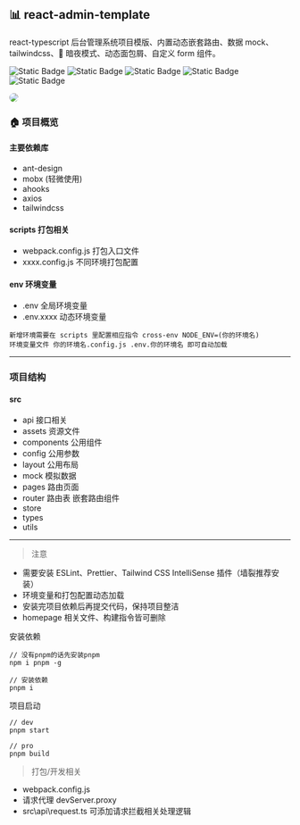 ## 📊 react-admin-template

react-typescript 后台管理系统项目模版、内置动态嵌套路由、数据 mock、tailwindcss、🌙 暗夜模式、动态面包屑、自定义 form 组件。<br/>

![Static Badge](https://img.shields.io/badge/react-black?logo=react&style=for-the-badge)
![Static Badge](https://img.shields.io/badge/tailwindcss-black?logo=tailwindcss&style=for-the-badge)
![Static Badge](https://img.shields.io/badge/antdesign-black?logo=antdesign&style=for-the-badge)
![Static Badge](https://img.shields.io/badge/webpack-black?logo=webpack&style=for-the-badge)
![Static Badge](https://img.shields.io/badge/mobx-black?logo=mobx&style=for-the-badge)

<image src='./src/assets/images/admin.png' style='border-radius:10px' >

### 🏠 项目概览

#### 主要依赖库

- ant-design
- mobx (轻微使用)
- ahooks
- axios
- tailwindcss

#### scripts 打包相关

- webpack.config.js 打包入口文件
- xxxx.config.js 不同环境打包配置

#### env 环境变量

- .env 全局环境变量
- .env.xxxx 动态环境变量

```
新增环境需要在 scripts 里配置相应指令 cross-env NODE_ENV=(你的环境名)
环境变量文件 你的环境名.config.js .env.你的环境名 即可自动加载
```

---

### 项目结构

#### src

- api 接口相关
- assets 资源文件
- components 公用组件
- config 公用参数
- layout 公用布局
- mock 模拟数据
- pages 路由页面
- router 路由表 嵌套路由组件
- store
- types
- utils

---

> 注意

- 需要安装 ESLint、Prettier、Tailwind CSS IntelliSense
  插件（墙裂推荐安装）
- 环境变量和打包配置动态加载
- 安装完项目依赖后再提交代码，保持项目整洁
- homepage 相关文件、构建指令皆可删除

安装依赖

```
// 没有pnpm的话先安装pnpm
npm i pnpm -g

// 安装依赖
pnpm i
```

项目启动

```
// dev
pnpm start

// pro
pnpm build
```

> 打包/开发相关

- webpack.config.js
- 请求代理 devServer.proxy
- src\api\request.ts 可添加请求拦截相关处理逻辑
